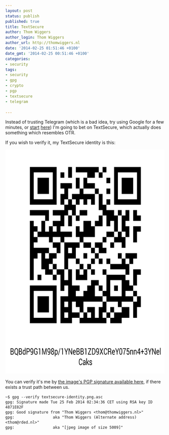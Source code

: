 ```yaml
---
layout: post
status: publish
published: true
title: TextSecure
author: Thom Wiggers
author_login: Thom Wiggers
author_url: http://thomwiggers.nl
date: '2014-02-25 01:51:46 +0100'
date_gmt: '2014-02-25 00:51:46 +0100'
categories:
- security
tags:
- security
- gpg
- crypto
- pgp
- textsecure
- telegram

---
```

<p>Instead of trusting Telegram (which is a bad idea, try using Google for a few minutes, or <a href="http://unhandledexpression.com/2013/12/17/telegram-stand-back-we-know-maths/">start</a> <a href="http://www.thoughtcrime.org/blog/telegram-crypto-challenge/">here</a>) I'm going to bet on TextSecure, which actually does something which resembles OTR.</p>

<!-- more -->

<p>If you wish to verify it, my TextSecure identity is this:</p>
<p><a href="/files/textsecure-identity.png"><img alt="Textsecure identity QR code" src="/files/textsecure-identity.png" width="708" height="707" /></a></p>
<p>You can verify it's me by <a href="/files/textsecure-identity.png.asc">the image's PGP signature available here</a>, if there exists a trust path between us.</p>

```
~$ gpg --verify textsecure-identity.png.asc
gpg: Signature made Tue 25 Feb 2014 02:34:36 CET using RSA key ID 4871E82F
gpg: Good signature from "Thom Wiggers <thom@thomwiggers.nl>"
gpg:                 aka "Thom Wiggers (Alternate address) <thom@rded.nl>"
gpg:                 aka "[jpeg image of size 5009]"
```
